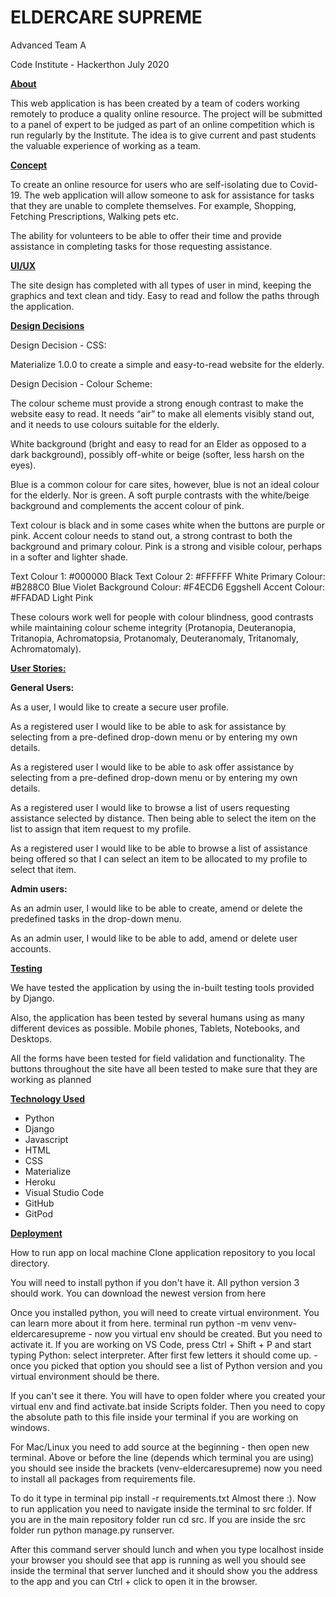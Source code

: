 

# ELDERCARE SUPREME #

Advanced Team A
 
Code Institute - 
Hackerthon July 2020


**<u>About</u>** 

This web application is has been created by a team of coders working remotely to produce a quality online resource. The project will be submitted to a panel of expert to be judged as part of an online competition which is run regularly by the Institute. The idea is to give current and past students the valuable experience of working as a team.


<u>**Concept</u>**


To create an online resource for users who are self-isolating due to Covid-19. The web application will allow someone to ask for assistance for tasks that they are unable to complete themselves. For example, Shopping, Fetching Prescriptions, Walking pets etc.

The ability for volunteers to be able to offer their time and provide assistance in completing tasks for those requesting assistance. 


**<u>UI/UX</u>**

The site design has completed with all types of user in mind, keeping the graphics and text clean and tidy. Easy to read and follow the paths through the application. 

**<u>Design Decisions</u>**

Design Decision - CSS:

Materialize 1.0.0 to create a simple and easy-to-read website for the elderly.

Design Decision - Colour Scheme:

The colour scheme must provide a strong enough contrast to make the website easy to read. It needs “air” to make all elements visibly stand out, and it needs to use colours suitable for the elderly.

White background (bright and easy to read for an Elder as opposed to a dark background), possibly off-white or beige (softer, less harsh on the eyes).

Blue is a common colour for care sites, however, blue is not an ideal colour for the elderly. Nor is green. A soft purple contrasts with the white/beige background and complements the accent colour of pink.

Text colour is black and in some cases white when the buttons are purple or pink.
Accent colour needs to stand out, a strong contrast to both the background and primary colour. Pink is a strong and visible colour, perhaps in a softer and lighter shade.

Text Colour 1: #000000 Black
Text Colour 2: #FFFFFF White
Primary Colour: #B288C0 Blue Violet
Background Colour: #F4ECD6 Eggshell
Accent Colour: #FFADAD Light Pink

These colours work well for people with colour blindness, good contrasts while maintaining colour scheme integrity (Protanopia, Deuteranopia, Tritanopia, Achromatopsia, Protanomaly, Deuteranomaly, Tritanomaly, Achromatomaly).

**<u>User Stories:</u>**

**General Users:**

As a user, I would like to create a secure user profile. 

As a registered user I would like to be able to ask for assistance by selecting from a pre-defined drop-down menu or by entering my own details.

As a registered user I would like to be able to ask offer assistance by selecting from a pre-defined drop-down menu or by entering my own details.


As a registered user I would like to browse a list of users requesting assistance selected by distance. Then being able to select the item on the list to assign that item request to my profile. 

As a registered user I would like to be able to browse a list of assistance being offered so that I can select an item to be allocated to my profile to select that item.

**Admin users:**

As an admin user, I would like to be able to create, amend or delete the predefined tasks in the drop-down menu.

As an admin user, I would like to be able to add, amend or delete user accounts.





**<u>Testing</u>**

We have tested the application by using the in-built testing tools provided by Django. 

Also, the application has been tested by several humans using as many different devices as possible. Mobile phones, Tablets, Notebooks, and Desktops.

All the forms have been tested for field validation and functionality. The buttons throughout the site have all been tested to make sure that they are working as planned


**<u>Technology Used</u>**

* Python
* Django
* Javascript
* HTML
* CSS
* Materialize
* Heroku
* Visual Studio Code
* GitHub
* GitPod



**<u>Deployment</u>**

How to run app on local machine
Clone application repository to you local directory.

You will need to install python if you don't have it. All python version 3 should work. You can download the newest version from here

Once you installed python, you will need to create virtual environment. You can learn more about it from here. 
terminal run python -m venv venv-eldercaresupreme - now you virtual env should be created. But you need to activate it. If you are working on VS Code, press Ctrl + Shift + P and start typing Python: select interpreter. After first few letters it should come up. - once you picked that option you should see a list of Python version and you virtual environment should be there. 

If you can't see it there. You will have to open folder where you created your virtual env and find activate.bat inside Scripts folder. Then you need to copy the absolute path to this file inside your terminal if you are working on windows. 

For Mac/Linux you need to add source at the beginning - then open new terminal. Above or before the line (depends which terminal you are using) you should see inside the brackets (venv-eldercaresupreme)
now you need to install all packages from requirements file.

 To do it type in terminal pip install -r requirements.txt
Almost there :). Now to run application
 you need to navigate inside the terminal to src folder. If you are in the main repository folder run cd src.
If you are inside the src folder run python manage.py runserver. 

After this command server should lunch and when you type localhost inside your browser you should see that app is running as well you should see inside the terminal that server lunched and it should show you the address to the app and you can Ctrl + click to open it in the browser.






























